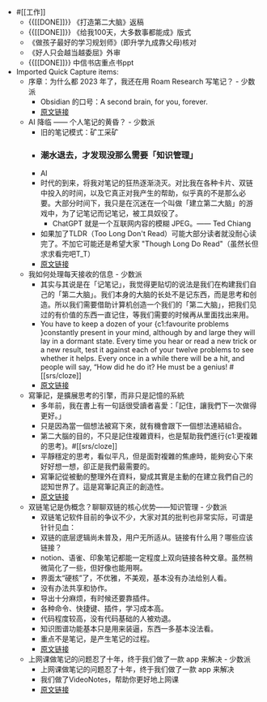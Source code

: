 - #[[工作]]
    - {{[[DONE]]}} 《打造第二大脑》返稿
    - {{[[DONE]]}} 《给我100天，大多数事都能成》版式
    - 《做孩子最好的学习规划师》(即升学九成靠父母)核对
    - 《好人只会越当越委屈》外审
    - {{[[DONE]]}} 中信书店重点书ppt
- Imported Quick Capture items:
    - 序章：为什么都 2023 年了，我还在用 Roam Research 写笔记？ - 少数派
        - Obsidian 的口号：A second brain, for you, forever.
        - [原文链接](https://sspai.com/post/80910)
    - AI 降临 —— 个人笔记的黄昏？ - 少数派
        - 旧的笔记模式：矿工采矿
        - ### 潮水退去，才发现没那么需要「知识管理」
        - AI
        - 时代的到来，将我对笔记的狂热逐渐浇灭。对比我在各种卡片、双链中投入的时间，以及它真正对我产生的帮助，似乎真的不是那么必要。大部分时间下，我只是在沉迷在一个叫做「建立第二大脑」的游戏中，为了记笔记而记笔记，被工具奴役了。
            - ChatGPT 就是一个互联网内容的模糊 JPEG。—— Ted Chiang
        - 如果加了TLDR（Too Long Don't Read）可能大部分读者就没耐心读完了。不加它可能还是希望大家 "Though Long Do Read"（虽然长但求求看完吧T_T）
        - [原文链接](https://sspai.com/post/81585)
    - 我如何处理每天接收的信息 - 少数派
        - 其实与其说是在「记笔记」，我觉得更贴切的说法是我们在构建我们自己的「第二大脑」。我们本身的大脑的长处不是记东西，而是思考和创造。所以我们需要借助计算机创造一个我们的「第二大脑」，把我们见过的有价值的东西一直记住，等我们需要的时候再从里面找出来用。
        - You have to keep a dozen of your {c1:favourite problems }constantly present in your mind, although by and large they will lay in a dormant state. Every time you hear or read a new trick or a new result, test it against each of your twelve problems to see whether it helps. Every once in a while there will be a hit, and people will say, “How did he do it? He must be a genius! #[[srs/cloze]]
        - [原文链接](https://sspai.com/post/79792)
    - 寫筆記，是擴展思考的引擎，而非只是記憶的系統
        - 多年前，我在書上有一句話很受讀者喜愛：「記住，讓我們下一次做得更好。」
        - 只是因為當一個想法被寫下來，就有機會跟下一個想法連結組合。
        - 第二大腦的目的，不只是記住複雜資料，也是幫助我們進行{c1:更複雜的思考}。#[[srs/cloze]]
        - 平靜穩定的思考，看似平凡，但是面對複雜的焦慮時，能夠安心下來好好想一想，卻正是我們最需要的。
        - 寫筆記從被動的整理外在資料，變成其實是主動的在建立我們自己的認知世界了。這是寫筆記真正的創造性。
        - [原文链接](https://www.playpcesor.com/2023/07/blog-post.html)
    - 双链笔记是伪概念？聊聊双链的核心优势——知识管理 - 少数派
        - 双链笔记软件目前的争议不少，大家对其的批判也非常实际，可谓是针针见血：
        - 双链的底层逻辑尚未普及，用户无所适从。链接有什么用？哪些应该链接？
        - notion、语雀、印象笔记都能一定程度上双向链接各种文章。虽然稍微简化了一些，但好像也能用啊。
        - 界面太“硬核”了，不优雅，不美观，基本没有办法给别人看。
        - 没有办法共享和协作。
        - 导出十分麻烦，有时候还要靠插件。
        - 各种命令、快捷键、插件，学习成本高。
        - 代码程度较高，没有代码基础的人被劝退。
        - 知识图谱功能基本只是用来装逼，东西一多基本没法看。
        - 重点不是笔记，是产生笔记的过程。
        - [原文链接](https://sspai.com/post/75822)
    - 上网课做笔记的问题忍了十年，终于我们做了一款 app 来解决 - 少数派
        - 上网课做笔记的问题忍了十年，终于我们做了一款 app 来解决
        - 我们做了VideoNotes，帮助你更好地上网课
        - [原文链接](https://sspai.com/post/80763)
